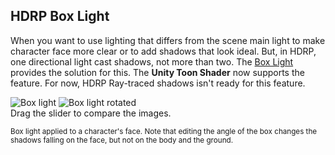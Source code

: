 <a id="BoxLight"></a>
## HDRP Box Light

When you want to use lighting that differs from the scene main light to make character face more clear or to add shadows that look ideal. But, in HDRP, one directional light cast shadows, not more than two. The [Box Light](https://docs.unity3d.com/Packages/com.unity.render-pipelines.high-definition@14.0/manual/Light-Component.html#Shape) provides the solution for this. The **Unity Toon Shader** now supports the feature. For now, HDRP Ray-traced shadows isn't ready for this feature.

<canvas class="image-comparison" role="img" aria-label="The Scene view with a cube representing a box light, and the Game view with the model of a human. When the box light is rotated, the shadows on the face of the model change..">
    <img src="images/BoxLight0.png" title="Box light">
    <img src="images/BoxLight1.png" title="Box light rotated">
</canvas>
<br />
Drag the slider to compare the images.

<small>Box light applied to a character's face. Note that editing the angle of the box changes the shadows falling on the face, but not on the body and the ground.</small>
